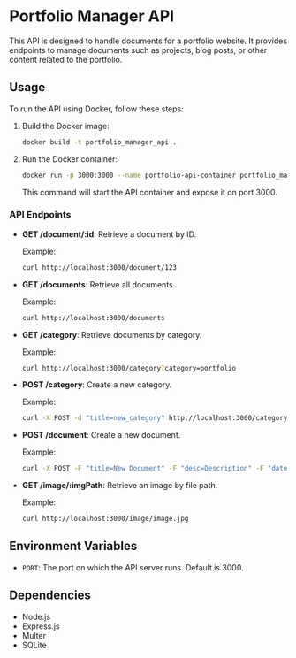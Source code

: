 # Portfolio Manager API

This API is designed to handle documents for a portfolio website. It provides endpoints to manage documents such as projects, blog posts, or other content related to the portfolio.

## Usage

To run the API using Docker, follow these steps:

1. Build the Docker image:

    ```bash
    docker build -t portfolio_manager_api .
    ```

2. Run the Docker container:

    ```bash
    docker run -p 3000:3000 --name portfolio-api-container portfolio_manager_api
    ```

    This command will start the API container and expose it on port 3000.

### API Endpoints

- **GET /document/:id**: Retrieve a document by ID.

    Example:
    ```bash
    curl http://localhost:3000/document/123
    ```

- **GET /documents**: Retrieve all documents.

    Example:
    ```bash
    curl http://localhost:3000/documents
    ```

- **GET /category**: Retrieve documents by category.

    Example:
    ```bash
    curl http://localhost:3000/category?category=portfolio
    ```

- **POST /category**: Create a new category.

    Example:
    ```bash
    curl -X POST -d "title=new_category" http://localhost:3000/category
    ```

- **POST /document**: Create a new document.

    Example:
    ```bash
    curl -X POST -F "title=New Document" -F "desc=Description" -F "date=2024-04-27" -F "categories[]=1" -F "file=@/path/to/image.jpg" http://localhost:3000/document
    ```

- **GET /image/:imgPath**: Retrieve an image by file path.

    Example:
    ```bash
    curl http://localhost:3000/image/image.jpg
    ```

## Environment Variables

- `PORT`: The port on which the API server runs. Default is 3000.

## Dependencies

- Node.js
- Express.js
- Multer
- SQLite

